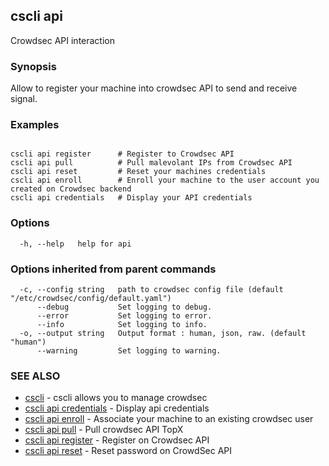 ## cscli api

Crowdsec API interaction

### Synopsis


Allow to register your machine into crowdsec API to send and receive signal.
		

### Examples

```

cscli api register      # Register to Crowdsec API
cscli api pull          # Pull malevolant IPs from Crowdsec API
cscli api reset         # Reset your machines credentials
cscli api enroll        # Enroll your machine to the user account you created on Crowdsec backend
cscli api credentials   # Display your API credentials

```

### Options

```
  -h, --help   help for api
```

### Options inherited from parent commands

```
  -c, --config string   path to crowdsec config file (default "/etc/crowdsec/config/default.yaml")
      --debug           Set logging to debug.
      --error           Set logging to error.
      --info            Set logging to info.
  -o, --output string   Output format : human, json, raw. (default "human")
      --warning         Set logging to warning.
```

### SEE ALSO

* [cscli](cscli.md)	 - cscli allows you to manage crowdsec
* [cscli api credentials](cscli_api_credentials.md)	 - Display api credentials
* [cscli api enroll](cscli_api_enroll.md)	 - Associate your machine to an existing crowdsec user
* [cscli api pull](cscli_api_pull.md)	 - Pull crowdsec API TopX
* [cscli api register](cscli_api_register.md)	 - Register on Crowdsec API
* [cscli api reset](cscli_api_reset.md)	 - Reset password on CrowdSec API


